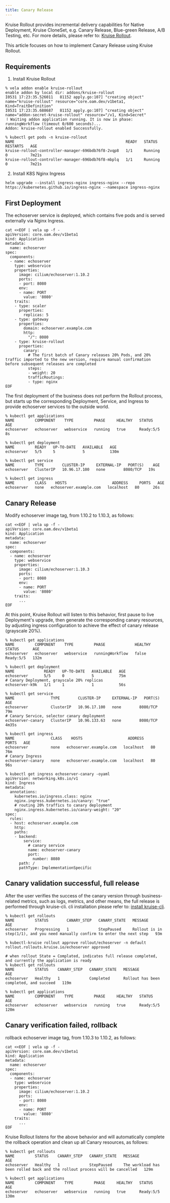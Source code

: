 ```yaml
---
title: Canary Release
---
```


Kruise Rollout provides incremental delivery capabilities for Native Deployment, Kruise CloneSet, e.g. Canary Release, Blue-green Release, A/B Testing, etc.
For more details, please refer to: [Kruise Rollout](https://github.com/openkruise/rollouts/blob/master/docs/getting_started/introduction.md).

This article focuses on how to implement Canary Release using Kruise Rollout.

## Requirements

1. Install Kruise Rollout
```shell
% vela addon enable kruise-rollout
enable addon by local dir: addons/kruise-rollout
I0531 17:23:35.526011   81152 apply.go:107] "creating object" name="kruise-rollout" resource="core.oam.dev/v1beta1, Kind=TraitDefinition"
I0531 17:23:35.688687   81152 apply.go:107] "creating object" name="addon-secret-kruise-rollout" resource="/v1, Kind=Secret"
⠸ Waiting addon application running. It is now in phase: runningWorkflow (timeout 0/600 seconds)...
Addon: kruise-rollout enabled Successfully.

% kubectl get pods -n kruise-rollout
NAME                                                 READY   STATUS    RESTARTS   AGE
kruise-rollout-controller-manager-696bdb76f8-2vqp8   1/1     Running   0          7m21s
kruise-rollout-controller-manager-696bdb76f8-mbplq   1/1     Running   0          7m21s
```

2. Install K8S Nginx Ingress
```shell
helm upgrade --install ingress-nginx ingress-nginx --repo https://kubernetes.github.io/ingress-nginx --namespace ingress-nginx
```

## First Deployment

The echoserver service is deployed, which contains five pods and is served externally via Nginx Ingress.

```shell
cat <<EOF | vela up -f -
apiVersion: core.oam.dev/v1beta1
kind: Application
metadata:
  name: echoserver
spec:
  components:
  - name: echoserver
    type: webservice
    properties:
      image: cilium/echoserver:1.10.2
      ports:
      - port: 8080
      env:
      - name: PORT
        value: '8080'
    traits:
    - type: scaler
      properties:
        replicas: 5
    - type: gateway
      properties:
        domain: echoserver.example.com
        http:
          "/": 8080
    - type: kruise-rollout
      properties:
        canary:
          # The first batch of Canary releases 20% Pods, and 20% traffic imported to the new version, require manual confirmation before subsequent releases are completed
          steps:
          - weight: 20
          trafficRoutings:
          - type: nginx
EOF
```

The first deployment of the business does not perform the Rollout process, but starts up the corresponding Deployment, Service,
and Ingress to provide echoserver services to the outside world.

```shell
% kubectl get applications
NAME         COMPONENT    TYPE         PHASE     HEALTHY   STATUS      AGE
echoserver   echoserver   webservice   running   true      Ready:5/5   8s

% kubectl get deployment
NAME         READY   UP-TO-DATE   AVAILABLE   AGE
echoserver   5/5     5            5           130m

% kubectl get service
NAME         TYPE        CLUSTER-IP     EXTERNAL-IP   PORT(S)    AGE
echoserver   ClusterIP   10.96.17.100   none        8080/TCP   19s

% kubectl get ingress
NAME         CLASS    HOSTS                    ADDRESS     PORTS   AGE
echoserver   none   echoserver.example.com   localhost   80      26s
```

## Canary Release
Modify echoserver image tag, from 1.10.2 to 1.10.3, as follows:

```shell
cat <<EOF | vela up -f -
apiVersion: core.oam.dev/v1beta1
kind: Application
metadata:
  name: echoserver
spec:
  components:
  - name: echoserver
    type: webservice
    properties:
      image: cilium/echoserver:1.10.3
      ports:
      - port: 8080
      env:
      - name: PORT
        value: '8080'
    traits:
      ...
EOF
```

At this point, Kruise Rollout will listen to this behavior, first pause to live Deployment's upgrade, then generate the corresponding canary resources,
by adjusting ingress configuration to achieve the effect of canary release (grayscale 20%).

```shell
% kubectl get applications
NAME         COMPONENT    TYPE         PHASE             HEALTHY   STATUS      AGE
echoserver   echoserver   webservice   runningWorkflow   false     Ready:5/5   132m

% kubectl get deployment
NAME             READY   UP-TO-DATE   AVAILABLE   AGE
echoserver       5/5     0            5           75m
# Canary Deployment, grayscale 20% replicas
echoserver-k9k   1/1     1            1           56s

% kubectl get service
NAME                TYPE        CLUSTER-IP     EXTERNAL-IP   PORT(S)    AGE
echoserver          ClusterIP   10.96.17.100   none        8080/TCP   79m
# Canary Service, selector canary deployment
echoserver-canary   ClusterIP   10.96.133.63   none        8080/TCP   4m35s

% kubectl get ingress
NAME                CLASS    HOSTS                    ADDRESS     PORTS   AGE
echoserver          none   echoserver.example.com   localhost   80      76m
# Canary Ingress
echoserver-canary   none   echoserver.example.com   localhost   80      96s

% kubectl get ingress echoserver-canary -oyaml
apiVersion: networking.k8s.io/v1
kind: Ingress
metadata:
  annotations:
    kubernetes.io/ingress.class: nginx
    nginx.ingress.kubernetes.io/canary: "true"
    # routing 20% traffics to canary deployment
    nginx.ingress.kubernetes.io/canary-weight: "20"
spec:
  rules:
  - host: echoserver.example.com
    http:
    paths:
    - backend:
        service:
          # canary service
          name: echoserver-canary
          port:
            number: 8080
      path: /
      pathType: ImplementationSpecific
```

## Canary validation successful, full release

After the user verifies the success of the canary version through business-related metrics, such as logs, metrics, and other means,
the full release is performed through kruise-cli. cli installation please refer to: [install kruise-cli](https://openkruise.io/docs/cli-tool/kubectl-plugin).

```shell
% kubectl get rollouts
NAME         STATUS        CANARY_STEP   CANARY_STATE   MESSAGE                                                                         AGE
echoserver   Progressing   1             StepPaused     Rollout is in step(1/1), and you need manually confirm to enter the next step   93m

% kubectl-kruise rollout approve rollout/echoserver -n default
rollout.rollouts.kruise.io/echoserver approved

# when rollout State = Complated, indicates full release completed, and currently the application is ready
% kubectl get rollouts
NAME         STATUS    CANARY_STEP   CANARY_STATE   MESSAGE                                   AGE
echoserver   Healthy   1             Completed      Rollout has been completed, and succeed   119m

% kubectl get applications
NAME         COMPONENT    TYPE         PHASE     HEALTHY   STATUS      AGE
echoserver   echoserver   webservice   running   true      Ready:5/5   120m
```

## Canary verification failed, rollback

rollback echoserver image tag, from 1.10.3 to 1.10.2, as follows:
```shell
cat <<EOF | vela up -f -
apiVersion: core.oam.dev/v1beta1
kind: Application
metadata:
  name: echoserver
spec:
  components:
  - name: echoserver
    type: webservice
    properties:
      image: cilium/echoserver:1.10.2
      ports:
      - port: 8080
      env:
      - name: PORT
        value: '8080'
    traits:
      ...
EOF
```

Kruise Rollout listens for the above behavior and will automatically complete the rollback operation and clean up all Canary resources, as follows:

```shell
% kubectl get rollouts
NAME         STATUS    CANARY_STEP   CANARY_STATE   MESSAGE                                                                       AGE
echoserver   Healthy   1             StepPaused     The workload has been rolled back and the rollout process will be cancelled   129m

% kubectl get applications
NAME         COMPONENT    TYPE         PHASE     HEALTHY   STATUS      AGE
echoserver   echoserver   webservice   running   true      Ready:5/5   130m
```


